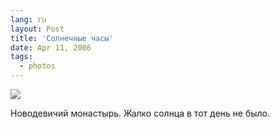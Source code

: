 ```yaml
---
lang: ru
layout: Post
title: 'Солнечные часы'
date: Apr 11, 2006
tags:
  - photos
---
```


![](http://wow.sapegin.me/0H2t450D261e/MG-3829.jpg)

Новодевичий монастырь. Жалко солнца в тот день не было.

